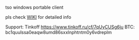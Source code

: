 tso windows portable client

pls check [WIKI](https://github.com/fedorovvl/tso_client/wiki) for detailed info

Support:
Tinkoff https://www.tinkoff.ru/cf/7qUyCUSg6ju
BTC: bc1quulssa0eaqw8umd86sxxlnphtntm0y6vdreplm
